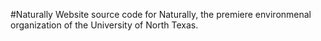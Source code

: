 #Naturally
Website source code for Naturally, the premiere environmenal organization of the University of North Texas.